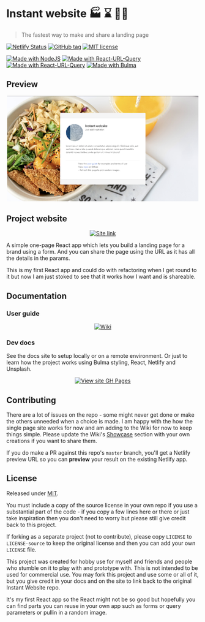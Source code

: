 # Instant website 🏭 ⌛ 🧙‍♂️
> The fastest way to make and share a landing page

[![Netlify Status](https://api.netlify.com/api/v1/badges/8f1fc5a5-1b67-4d14-94c6-512c4eacdad7/deploy-status)](https://app.netlify.com/sites/instant-website/deploys)
[![GitHub tag](https://img.shields.io/github/tag/MichaelCurrin/instant-website.svg)](https://github.com/MichaelCurrin/instant-website/releases)
[![MIT license](https://img.shields.io/badge/License-MIT-blue.svg)](https://github.com/MichaelCurrin/instant-website/blob/master/LICENSE)

[![Made with NodeJS](https://img.shields.io/badge/Node->=12-blue?logo=node.js&logoColor=white)](https://nodejs.org)
[![Made with React-URL-Query](https://img.shields.io/badge/React-16-blue?logo=react&logoColor=white)](https://www.npmjs.com/package/react-url-query)
[![Made with React-URL-Query](https://img.shields.io/badge/React_URL_Query-1-blue)](https://www.npmjs.com/package/react)
[![Made with Bulma](https://img.shields.io/badge/Made_with-Bulma-blue.svg)](https://bulma.io/)


## Preview

<div align="center">
    <a href="https://instant-website.netlify.app/">
        <img src=sample.png alt="Sample screenshot" title="Sample screenshot" width="500" />
    </a>
</div>


## Project website

<div align="center">

[![Site link](https://img.shields.io/badge/web_app-Instant_Website-green?style=for-the-badge)](https://instant-website.netlify.app/)

</div>

A simple one-page React app which lets you build a landing page for a brand using a form. And you can share the page using the URL as it has all the details in the params.

This is my first React app and could do with refactoring when I get round to it but now I am just stoked to see that it works how I want and is shareable.


## Documentation

### User guide

<div align="center">

[![Wiki](https://img.shields.io/badge/User_guide-Wiki-blue?style=for-the-badge)](https://github.com/MichaelCurrin/instant-website/wiki)

</div>

### Dev docs

See the docs site to setup locally or on a remote environment. Or just to learn how the project works using Bulma styling, React, Netlify and Unsplash.

<div align="center">

[![View site GH Pages](https://img.shields.io/badge/Online_docs-GH_Pages-blue?style=for-the-badge)](https://MichaelCurrin.github.io/instant-website/)

</div>

## Contributing

There are a lot of issues on the repo - some might never get done or make the others unneeded when a choice is made. I am happy with the how the single page site works for now and am adding to the Wiki for now to keep things simple. Please update the Wiki's [Showcase](https://github.com/MichaelCurrin/instant-website/wiki/Showcase) section with your own creations if you want to share them.

If you do make a PR against this repo's `master` branch, you'll get a Netlify preview URL so you can **preview** your result on the existing Netlify app.


## License

Released under [MIT](/LICENSE).

You must include a copy of the source license in your own repo if you use a substantial part of the code - if you copy a few lines here or there or just take inspiration then you don't need to worry but please still give credit back to this project.

If forking as a separate project (not to contribute), please copy `LICENSE` to `LICENSE-source` to keep the original license and then you can add your own `LICENSE` file.

This project was created for hobby use for myself and friends and people who stumble on it to play with and prototype with. This is not intended to be used for commercial use. You may fork this project and use some or all of it, but you give credit in your docs and on the site to link back to the original Instant Website repo.

It's my first React app so the React might not be so good but hopefully you can find parts you can reuse in your own app such as forms or query parameters or pullin in a random image.
